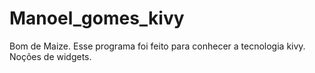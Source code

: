 # Manoel_gomes_kivy
 Bom de Maize. Esse programa foi feito para conhecer a tecnologia kivy. Noções de widgets.
